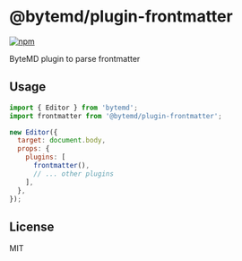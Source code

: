 # @bytemd/plugin-frontmatter

[![npm](https://img.shields.io/npm/v/@bytemd/plugin-frontmatter.svg)](https://npm.im/@bytemd/plugin-frontmatter)

ByteMD plugin to parse frontmatter

## Usage

```js
import { Editor } from 'bytemd';
import frontmatter from '@bytemd/plugin-frontmatter';

new Editor({
  target: document.body,
  props: {
    plugins: [
      frontmatter(),
      // ... other plugins
    ],
  },
});
```

## License

MIT
